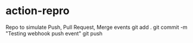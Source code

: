 # action-repro
Repo to simulate Push, Pull Request, Merge events
git add .
git commit -m "Testing webhook push event"
git push

